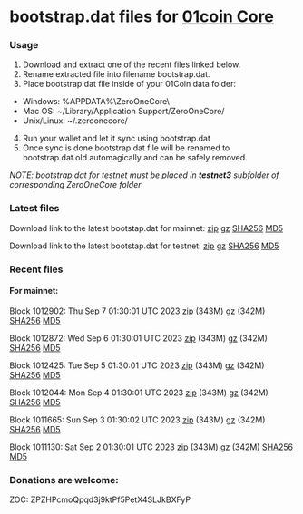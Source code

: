 # bootstrap.dat files for [01coin Core](https://01coin.io)

### Usage

1. Download and extract one of the recent files linked below.
2. Rename extracted file into filename bootstrap.dat.
3. Place bootstrap.dat file inside of your 01Coin data folder:
 - Windows: %APPDATA%\ZeroOneCore\
 - Mac OS: ~/Library/Application Support/ZeroOneCore/
 - Unix/Linux: ~/.zeroonecore/
4. Run your wallet and let it sync using bootstrap.dat
5. Once sync is done bootstrap.dat file will be renamed to bootstrap.dat.old automagically and can be safely removed.

_NOTE: bootstrap.dat for testnet must be placed in **testnet3** subfolder of corresponding ZeroOneCore folder_

### Latest files
Download link to the latest bootstap.dat for mainnet: [zip](https://files.01coin.io/mainnet/bootstrap.dat.zip) [gz](https://files.01coin.io/mainnet/bootstrap.dat.tar.gz) [SHA256](https://files.01coin.io/mainnet/sha256.txt) [MD5](https://files.01coin.io/mainnet/md5.txt)

Download link to the latest bootstap.dat for testnet: [zip](https://files.01coin.io/testnet/bootstrap.dat.zip) [gz](https://files.01coin.io/testnet/bootstrap.dat.tar.gz) [SHA256](https://files.01coin.io/testnet/sha256.txt) [MD5](https://files.01coin.io/testnet/md5.txt)

### Recent files

#### For mainnet:

Block 1012902: Thu Sep  7 01:30:01 UTC 2023 [zip](https://files.01coin.io/mainnet/2023-09-07/bootstrap.dat.zip) (343M) [gz](https://files.01coin.io/mainnet/2023-09-07/bootstrap.dat.tar.gz) (342M) [SHA256](https://files.01coin.io/mainnet/2023-09-07/sha256.txt) [MD5](https://files.01coin.io/mainnet/2023-09-07/md5.txt)

Block 1012872: Wed Sep  6 01:30:01 UTC 2023 [zip](https://files.01coin.io/mainnet/2023-09-06/bootstrap.dat.zip) (343M) [gz](https://files.01coin.io/mainnet/2023-09-06/bootstrap.dat.tar.gz) (342M) [SHA256](https://files.01coin.io/mainnet/2023-09-06/sha256.txt) [MD5](https://files.01coin.io/mainnet/2023-09-06/md5.txt)

Block 1012425: Tue Sep  5 01:30:01 UTC 2023 [zip](https://files.01coin.io/mainnet/2023-09-05/bootstrap.dat.zip) (343M) [gz](https://files.01coin.io/mainnet/2023-09-05/bootstrap.dat.tar.gz) (342M) [SHA256](https://files.01coin.io/mainnet/2023-09-05/sha256.txt) [MD5](https://files.01coin.io/mainnet/2023-09-05/md5.txt)

Block 1012044: Mon Sep  4 01:30:01 UTC 2023 [zip](https://files.01coin.io/mainnet/2023-09-04/bootstrap.dat.zip) (343M) [gz](https://files.01coin.io/mainnet/2023-09-04/bootstrap.dat.tar.gz) (342M) [SHA256](https://files.01coin.io/mainnet/2023-09-04/sha256.txt) [MD5](https://files.01coin.io/mainnet/2023-09-04/md5.txt)

Block 1011665: Sun Sep  3 01:30:02 UTC 2023 [zip](https://files.01coin.io/mainnet/2023-09-03/bootstrap.dat.zip) (343M) [gz](https://files.01coin.io/mainnet/2023-09-03/bootstrap.dat.tar.gz) (342M) [SHA256](https://files.01coin.io/mainnet/2023-09-03/sha256.txt) [MD5](https://files.01coin.io/mainnet/2023-09-03/md5.txt)

Block 1011130: Sat Sep  2 01:30:01 UTC 2023 [zip](https://files.01coin.io/mainnet/2023-09-02/bootstrap.dat.zip) (343M) [gz](https://files.01coin.io/mainnet/2023-09-02/bootstrap.dat.tar.gz) (342M) [SHA256](https://files.01coin.io/mainnet/2023-09-02/sha256.txt) [MD5](https://files.01coin.io/mainnet/2023-09-02/md5.txt)


### Donations are welcome:

ZOC: ZPZHPcmoQpqd3j9ktPf5PetX4SLJkBXFyP
